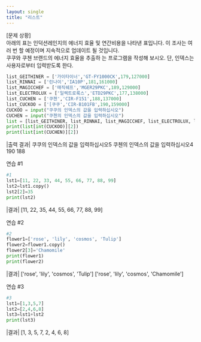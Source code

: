 ```yaml
---
layout: single
title: "리스트"
---
```


[문제 상황]  
아래의 표는 인덕션레인지의 에너지 효율 및 연간비용을 나타낸 표입니다. 이 조사는 여러 번 할 예정이며 지속적으로 업데이트 될 것입니다.   
쿠쿠와 쿠첸 브랜드의 에너지 효율을 추출하 는 프로그램을 작성해 보시오. 단, 인덱스는 사용자로부터 입력받도록 한다. 

~~~python
list_GEITHINER = ['가이타이너','GT-FY1000CK',179,127000]
list_RINNAI = ['린나이','IA10P',181,161000]
list_MAGICCHEF = ['매직쉐프','MGER29PKC',189,129000]
list_ELECTROLUX = ['일렉트로룩스','ETD29PKC',177,138000]
list_CUCHEN = ['쿠첸','CIR-F151',188,137000]
list_CUCKOO = ['[쿠쿠','CIR-B101FB',190,159000]
CUCKOO = input("쿠쿠의 인덱스의 값을 입력하십시오")
CUCHEN = input("쿠첸의 인덱스의 값을 입력하십시오")
list = [list_GEITHINER, list_RINNAI, list_MAGICCHEF, list_ELECTROLUX, list_CUCHEN, list_CHCKOO  ]
print(list[int(CUCKOO)][2])
print(list[int(CUCHEN)][2])
~~~

|출력 결과| 
쿠쿠의 인덱스의 값을 입력하십시오5
쿠첸의 인덱스의 값을 입력하십시오4
190
188

연습 #1

~~~python
#1
lst1=[11, 22, 33, 44, 55, 66, 77, 88, 99]
lst2=lst1.copy()
lst2[2]=35
print(lst2)
~~~

|결과|
[11, 22, 35, 44, 55, 66, 77, 88, 99]

연습 #2

~~~python
#2
flower1=['rose', 'lily', 'cosmos', 'Tulip']
flower2=flower1.copy()
flower2[3]='Chamomile'
print(flower1)
print(flower2)
~~~

|결과|
['rose', 'lily', 'cosmos', 'Tulip']
['rose', 'lily', 'cosmos', 'Chamomile']

연습 #3

~~~python
#3
lst1=[1,3,5,7]
lst2=[2,4,6,8]
lst3=lst1+lst2
print(lst3)
~~~

|결과|
[1, 3, 5, 7, 2, 4, 6, 8]


